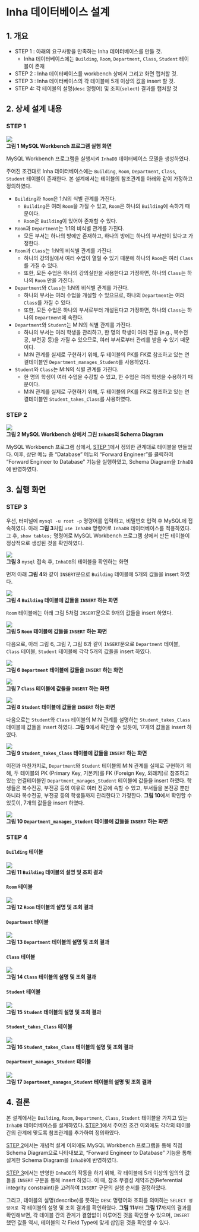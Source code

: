 # Inha 데이터베이스 설계

## 1. 개요

- STEP 1 : 아래의 요구사항을 만족하는 Inha 데이터베이스를 만들 것.
  - Inha 데이터베이스에는 `Building`, `Room`, `Department`, `Class`, `Student` 테이블이 존재
- STEP 2 : Inha 데이터베이스를 workbench 상에서 그리고 화면 캡처할 것.
- STEP 3 : Inha 데이터베이스의 각 테이블에 5개 이상의 값을 insert 할 것.
- STEP 4: 각 테이블의 설명(`desc` 명령어) 및 조회(`select`) 결과를 캡처할 것

## 2. 상세 설계 내용

### STEP 1

![](img/mysql.png)<br>
**그림 1 MySQL Workbench 프로그램 실행 화면**

MySQL Workbench 프로그램을 실행시켜 `InhaDB` 데이터베이스 모델을 생성하였다.

주어진 조건대로 Inha 데이터베이스에는 `Building`, `Room`, `Department`, `Class`, `Student` 테이블이 존재한다. 본 설계에서는 테이블의 참조관계를 아래와 같이 가정하고 정의하였다.

- `Building`과 `Room`은 1:N의 식별 관계를 가진다.
  - `Building`은 여러 `Room`을 가질 수 있고, `Room`은 하나의 `Building`에 속하기 때문이다.
  - `Room`은 `Building`이 있어야 존재할 수 있다.
- `Room`과 `Department`는 1:1의 비식별 관계를 가진다.
  - 모든 부서는 하나의 방에만 존재하고, 하나의 방에는 하나의 부서만이 있다고 가정한다.
- `Room`과 `Class`는 1:N의 비식별 관계를 가진다.
  - 하나의 강의실에서 여러 수업이 열릴 수 있기 때문에 하나의 `Room`은 여러 `Class`를 가질 수 있다.
  - 또한, 모든 수업은 하나의 강의실만을 사용한다고 가정하면, 하나의 `Class`는 하나의 `Room` 만을 가진다.
- `Department`와 `Class`는 1:N의 비식별 관계를 가진다.
  - 하나의 부서는 여러 수업을 개설할 수 있으므로, 하나의 `Department`는 여러 `Class`를 가질 수 있다.
  - 또한, 모든 수업은 하나의 부서로부터 개설된다고 가정하면, 하나의 `Class`는 하나의 `Department`에 속한다.
- `Department`와 `Student`는 M:N의 식별 관계를 가진다.
  - 하나의 부서는 여러 학생을 관리하고, 한 명의 학생이 여러 전공 (e.g., 복수전공, 부전공 등)을 가질 수 있으므로, 여러 부서로부터 관리를 받을 수 있기 때문이다.
  - M:N 관계를 실제로 구현하기 위해, 두 테이블의 PK를 FK로 참조하고 있는 연결테이블인 `Department_manages_Student`를 사용하였다.
- `Student`와 `Class`는 M:N의 식별 관계를 가진다.
  - 한 명의 학생이 여러 수업을 수강할 수 있고, 한 수업은 여러 학생을 수용하기 때문이다.
  - M:N 관계를 실제로 구현하기 위해, 두 테이블의 PK를 FK로 참조하고 있는 연결테이블인 `Student_takes_Class`를 사용하였다.

### STEP 2

![](img/InhaDB_schema_diagram.png)<br>
**그림 2 MySQL Workbench 상에서 그린 `InhaDB`의 Schema Diagram**

MySQL Workbench 프로그램 상에서, [STEP 1](#step-1)에서 정의한 관계대로 테이블을 만들었다. 이후, 상단 메뉴 중 “Database” 메뉴의 “Forward Engineer”를 클릭하여 “Forward Engineer to Database” 기능을 실행하였고, Schema Diagram을 `InhaDB`에 반영하였다.

## 3. 실행 화면

### STEP 3

우선, 터미널에 `mysql -u root -p` 명령어를 입력하고, 비밀번호 입력 후 MySQL에 접속하였다. 아래 **그림 3**처럼 `use InhaDB` 명령어로 `InhaDB` 데이터베이스를 적용하였다. 그 후, `show tables;` 명령어로 MySQL Workbench 프로그램 상에서 만든 테이블이 정상적으로 생성된 것을 확인하였다.

![](img/InhaDB.png)<br>
**그림 3** `mysql` 접속 후, `InhaDB`의 테이블을 확인하는 화면

먼저 아래 **그림 4**와 같이 `INSERT`문으로 `Building` 테이블에 5개의 값들을 insert 하였다.

![](img/ins-1.png)<br>
**그림 4 `Building` 테이블에 값들을 `INSERT` 하는 화면**

`Room` 테이블에는 아래 그림 5처럼 `INSERT`문으로 9개의 값들을 insert 하였다.

![](img/ins-2.png)<br>
**그림 5 `Room` 테이블에 값들을 `INSERT` 하는 화면**

다음으로, 아래 그림 6, 그림 7, 그림 8과 같이 `INSERT`문으로 `Department` 테이블, `Class` 테이블, `Student` 테이블에 각각 5개의 값들을 insert 하였다.

![](img/ins-3.png)<br>
**그림 6 `Department` 테이블에 값들을 `INSERT` 하는 화면**

![](img/ins-4.png)<br>
**그림 7 `Class` 테이블에 값들을 `INSERT` 하는 화면**

![](img/ins-5.png)<br>
**그림 8 `Student` 테이블에 값들을 `INSERT` 하는 화면**

다음으로는 `Student`와 `Class` 테이블의 M:N 관계를 설명하는 `Student_takes_Class` 테이블에 값들을 insert 하였다. **그림 9**에서 확인할 수 있듯이, 17개의 값들을 insert 하였다.

![](img/ins-6.png)<br>
**그림 9 `Student_takes_Class` 테이블에 값들을 `INSERT` 하는 화면**

이전과 마찬가지로, `Department`와 `Student` 테이블의 M:N 관계를 실제로 구현하기 위해, 두 테이블의 PK (Primary Key, 기본키)를 FK (Foreign Key, 외래키)로 참조하고 있는 연결테이블인 `Department_manages_Student` 테이블에 값들을 insert 하였다. 학생들은 복수전공, 부전공 등의 이유로 여러 전공에 속할 수 있고, 부서들을 본전공 뿐만 아니라 복수전공, 부전공 등의 학생들까지 관리한다고 가정한다. **그림 10**에서 확인할 수 있듯이, 7개의 값들을 insert 하였다.

![](img/ins-7.png)<br>
**그림 10 `Department_manages_Student` 테이블에 값들을 `INSERT` 하는 화면**

### STEP 4

#### `Building` 테이블

![](img/Building.png)<br>
**그림 11 `Building` 테이블의 설명 및 조회 결과**

#### `Room` 테이블

![](img/Room.png)<br>
**그림 12 `Room` 테이블의 설명 및 조회 결과**

#### `Department` 테이블

![](img/Department.png)<br>
**그림 13 `Department` 테이블의 설명 및 조회 결과**

#### `Class` 테이블

![](img/Class.png)<br>
**그림 14 `Class` 테이블의 설명 및 조회 결과**

#### `Student` 테이블

![](imStudentg/.png)<br>
**그림 15 `Student` 테이블의 설명 및 조회 결과**

#### `Student_takes_Class` 테이블

![](img/Student_takes_Class.png)<br>
**그림 16 `Student_takes_Class` 테이블의 설명 및 조회 결과**

#### `Department_manages_Student` 테이블

![](img/Department_manages_Student.png)<br>
**그림 17 `Department_manages_Student` 테이블의 설명 및 조회 결과**

## 4. 결론

본 설계에서는 `Building`, `Room`, `Department`, `Class`, `Student` 테이블을 가지고 있는 `InhaDB` 데이터베이스를 설계하였다. [STEP 1](#step-1)에서 주어진 조건 이외에도 각각의 테이블 간의 관계에 맞도록 참조관계를 추가하여 정의하였다.

[STEP 2](#step-2)에서는 개념적 설계 이외에도 MySQL Workbench 프로그램을 통해 직접 Schema Diagram으로 나타내보고, “Forward Engineer to Database” 기능을 통해 설계한 Schema Diagram을 `InhaDB`에 반영하였다.

[STEP 3](#step-3)에서는 반영한 `InhaDB`의 작동을 하기 위해, 각 테이블에 5개 이상의 임의의 값들을 `INSERT` 구문을 통해 insert 하였다. 이 때, 참조 무결성 제약조건(Referential integrity constraint)을 고려하여 `INSERT` 구문의 실행 순서를 결정하였다.

그리고, 테이블의 설명(describe)를 뜻하는 `DESC` 명령어와 조회를 의미하는 `SELECT 명령어로 `각 테이블의 설명 및 조회 결과를 확인하였다. **그림 11**부터 **그림 17**까지의 결과를 확인해보면, 각 테이블 간의 관계가 결함없이 이루어진 것을 확인할 수 있으며, `INSERT` 했던 값들 역시, 테이블의 각 Field Type에 맞게 삽입된 것을 확인할 수 있다.
